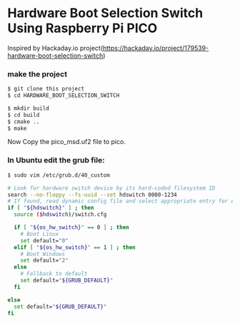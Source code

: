 # Hardware Boot Selection Switch Using Raspberry Pi PICO

Inspired by Hackaday.io project(https://hackaday.io/project/179539-hardware-boot-selection-switch)

### make the project
```bash
$ git clone this project
$ cd HARDWARE_BOOT_SELECTION_SWITCH

$ mkdir build
$ cd build
$ cmake ..
$ make
```
Now Copy the pico_msd.uf2 file to pico.

### In Ubuntu edit the grub file:
```bash
$ sudo vim /etc/grub.d/40_custom

# Look for hardware switch device by its hard-coded filesystem ID
search --no-floppy --fs-uuid --set hdswitch 0000-1234
# If found, read dynamic config file and select appropriate entry for each position
if [ "${hdswitch}" ] ; then
  source ($hdswitch)/switch.cfg

  if [ "${os_hw_switch}" == 0 ] ; then
    # Boot Linux
    set default="0"
  elif [ "${os_hw_switch}" == 1 ] ; then
    # Boot Windows
    set default="2"
  else
    # Fallback to default
    set default="${GRUB_DEFAULT}"
  fi

else
  set default="${GRUB_DEFAULT}"
fi

```